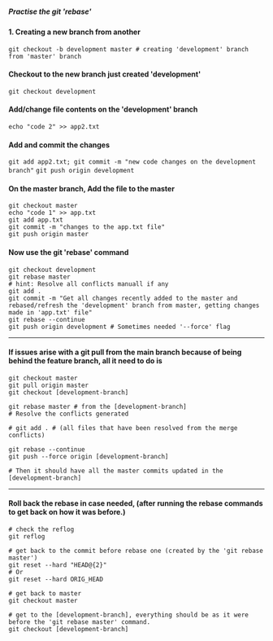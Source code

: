 ##### Practise the git 'rebase' 
#### 1. Creating a new branch from another
`git checkout -b development master # creating 'development' branch from 'master' branch`

#### Checkout to the new branch just created 'development'
`git checkout development`

#### Add/change file contents on the 'development' branch 
`echo "code 2" >> app2.txt`

#### Add and commit the changes
`git add app2.txt; git commit -m "new code changes on the development branch"`
`git push origin development`


#### On the master branch, Add the file to the master
```
git checkout master
echo "code 1" >> app.txt
git add app.txt
git commit -m "changes to the app.txt file"
git push origin master
```

#### Now use the git 'rebase' command
```
git checkout development
git rebase master
# hint: Resolve all conflicts manuall if any
git add .
git commit -m "Get all changes recently added to the master and rebased/refresh the 'development' branch from master, getting changes made in 'app.txt' file"
git rebase --continue
git push origin development # Sometimes needed '--force' flag
```

------------------------------------------

#### If issues arise with a git pull from the main branch because of being behind the feature branch, all it need to do is 
```
git checkout master
git pull origin master
git checkout [development-branch]

git rebase master # from the [development-branch]
# Resolve the conflicts generated

# git add . # (all files that have been resolved from the merge conflicts)

git rebase --continue
git push --force origin [development-branch]

# Then it should have all the master commits updated in the [development-branch]
```
------------------------------------------

#### Roll back the rebase in case needed, (after running the rebase commands to get back on how it was before.)
```
# check the reflog
git reflog

# get back to the commit before rebase one (created by the 'git rebase master')
git reset --hard "HEAD@{2}" 
# Or
git reset --hard ORIG_HEAD

# get back to master
git checkout master

# get to the [development-branch], everything should be as it were before the 'git rebase master' command.
git checkout [development-branch]
```





